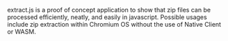 extract.js is a proof of concept application to show that zip files can be processed efficiently, neatly, and easily in javascript. Possible usages include zip extraction within Chromium OS without the use of Native Client or WASM.